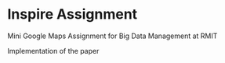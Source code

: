 # Inspire Assignment
Mini Google Maps Assignment for Big Data Management at RMIT

Implementation of the paper 
